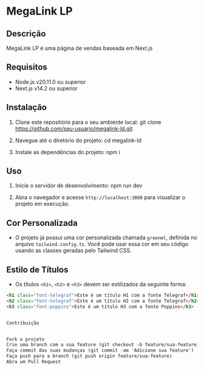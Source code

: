 # MegaLink LP

## Descrição
MegaLink LP é uma página de vendas baseada em Next.js

## Requisitos
- Node.js v20.11.0 ou superior
- Next.js v14.2 ou superior

## Instalação
1. Clone este repositório para o seu ambiente local:
git clone https://github.com/seu-usuario/megalink-ld.git


2. Navegue até o diretório do projeto:
cd megalink-ld


3. Instale as dependências do projeto:
npm i


## Uso
1. Inicie o servidor de desenvolvimento:
npm run dev


2. Abra o navegador e acesse `http://localhost:3000` para visualizar o projeto em execução.

## Cor Personalizada
- O projeto já possui uma cor personalizada chamada `greenml`, definida no arquivo `tailwind.config.ts`. Você pode usar essa cor em seu código usando as classes geradas pelo Tailwind CSS.

<div className="bg-greenml" </div>

## Estilo de Títulos
- Os títulos `<h1>`, `<h2>` e `<h3>` devem ser estilizados da seguinte forma:
```html
<h1 class="font-telegraf">Este é um título H1 com a fonte Telegraf</h1>
<h2 class="font-telegraf">Este é um título H2 com a fonte Telegraf</h2>
<h3 class="font-poppins">Este é um título H3 com a fonte Poppins</h3>


Contribuição


Fork o projeto
Crie uma branch com a sua feature (git checkout -b feature/sua-feature)
Faça commit das suas mudanças (git commit -am 'Adicione sua feature')
Faça push para a branch (git push origin feature/sua-feature)
Abra um Pull Request
